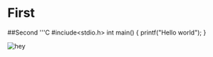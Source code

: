 # First
##Second
'''C
#inciude<stdio.h>
int main()
{
  printf("Hello world");
}

![hey](https://attach.mobile01.com/attach/201404/mobile01-46273cdba2ab96c5748d449078dda362.png)

